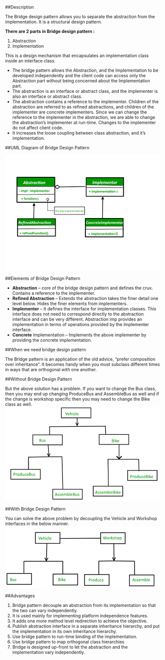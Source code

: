 ##Description

The Bridge design pattern allows you to separate the abstraction from the implementation. It is a structural design pattern.

**There are 2 parts in Bridge design pattern :**

1. Abstraction
2. Implementation

This is a design mechanism that encapsulates an implementation class inside an interface class.

* The bridge pattern allows the Abstraction, and the Implementation to be developed independently and the client code can access only the Abstraction part without being concerned about the Implementation part.
* The abstraction is an interface or abstract class, and the implementer is also an interface or abstract class.
* The abstraction contains a reference to the implementer. Children of the abstraction are referred to as refined abstractions, and children of the implementer are concrete implementers. Since we can change the reference to the implementer in the abstraction, we are able to change the abstraction’s implementer at run-time. Changes to the implementer do not affect client code.
* It increases the loose coupling between class abstraction, and it’s implementation.

##UML Diagram of Bridge Design Pattern

![](assets/Bridge_Design.png)

##Elements of Bridge Design Pattern

* **Abstraction** – core of the bridge design pattern and defines the crux. Contains a reference to the implementer.
* **Refined Abstraction** – Extends the abstraction takes the finer detail one level below. Hides the finer elements from implementers.
* **Implementer** – It defines the interface for implementation classes. This interface does not need to correspond directly to the abstraction interface and can be very different. Abstraction imp provides an implementation in terms of operations provided by the Implementer interface.
* **Concrete** Implementation – Implements the above implementer by providing the concrete implementation.

##When we need bridge design pattern

The Bridge pattern is an application of the old advice, “prefer composition over inheritance”. It becomes handy when you must subclass different times in ways that are orthogonal with one another.

##Without Bridge Design Pattern

But the above solution has a problem. If you want to change the Bus class, then you may end up changing ProduceBus and AssembleBus as well and if the change is workshop specific then you may need to change the Bike class as well.
![](assets/im2.png)

##With Bridge Design Pattern

You can solve the above problem by decoupling the Vehicle and Workshop interfaces in the below manner.
![](assets/BridgeDesign3.png)

##Advantages
1. Bridge pattern decouple an abstraction from its implementation so that the two can vary independently.
2. It is used mainly for implementing platform independence features.
3. It adds one more method level redirection to achieve the objective.
4. Publish abstraction interface in a separate inheritance hierarchy, and put the implementation in its own inheritance hierarchy.
5. Use bridge pattern to run-time binding of the implementation.
6. Use bridge pattern to map orthogonal class hierarchies
7. Bridge is designed up-front to let the abstraction and the implementation vary independently.